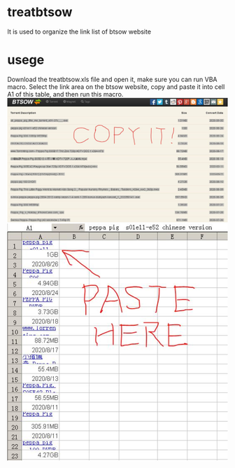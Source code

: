 # treatbtsow
It is used to organize the link list of btsow website
# usege
Download the treatbtsow.xls file and open it, make sure you can run VBA macro.
Select the link area on the btsow website, copy and paste it into cell A1 of this table, and then run this macro.
![image](https://github.com/dawnhawk1/treatbtsow/blob/master/step1.JPG)
![image](https://github.com/dawnhawk1/treatbtsow/blob/master/step2.JPG)
